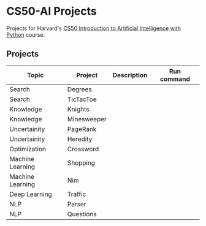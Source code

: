 # CS50-AI Projects

Projects for Harvard's [CS50 Introduction to Artificial Intelligence with Python](https://cs50.harvard.edu/ai/2020/) course.

## Projects

| Topic  | Project | Description | Run command|
|--------| -----------| --------------- | ------------------|
| Search | Degrees | 
| Search | TicTacToe |
| Knowledge | Knights |
|Knowledge | Minesweeper |
|Uncertainity | PageRank |
|Uncertainity | Heredity |
|Optimization | Crossword |
| Machine Learning | Shopping |
| Machine Learning | Nim |
| Deep Learning | Traffic |
|  NLP | Parser |
|  NLP | Questions |

